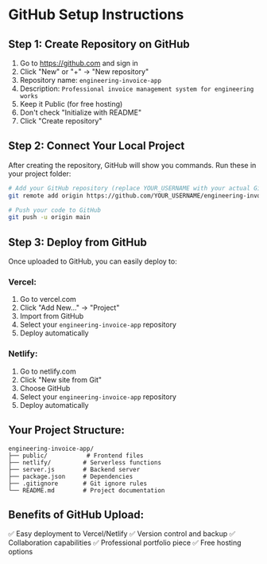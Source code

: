 # GitHub Setup Instructions

## Step 1: Create Repository on GitHub
1. Go to https://github.com and sign in
2. Click "New" or "+" → "New repository"
3. Repository name: `engineering-invoice-app`
4. Description: `Professional invoice management system for engineering works`
5. Keep it Public (for free hosting)
6. Don't check "Initialize with README"
7. Click "Create repository"

## Step 2: Connect Your Local Project
After creating the repository, GitHub will show you commands. Run these in your project folder:

```bash
# Add your GitHub repository (replace YOUR_USERNAME with your actual GitHub username)
git remote add origin https://github.com/YOUR_USERNAME/engineering-invoice-app.git

# Push your code to GitHub
git push -u origin main
```

## Step 3: Deploy from GitHub
Once uploaded to GitHub, you can easily deploy to:

### Vercel:
1. Go to vercel.com
2. Click "Add New..." → "Project"
3. Import from GitHub
4. Select your `engineering-invoice-app` repository
5. Deploy automatically

### Netlify:
1. Go to netlify.com
2. Click "New site from Git"
3. Choose GitHub
4. Select your `engineering-invoice-app` repository
5. Deploy automatically

## Your Project Structure:
```
engineering-invoice-app/
├── public/           # Frontend files
├── netlify/         # Serverless functions
├── server.js        # Backend server
├── package.json     # Dependencies
├── .gitignore       # Git ignore rules
└── README.md        # Project documentation
```

## Benefits of GitHub Upload:
✅ Easy deployment to Vercel/Netlify
✅ Version control and backup
✅ Collaboration capabilities
✅ Professional portfolio piece
✅ Free hosting options
